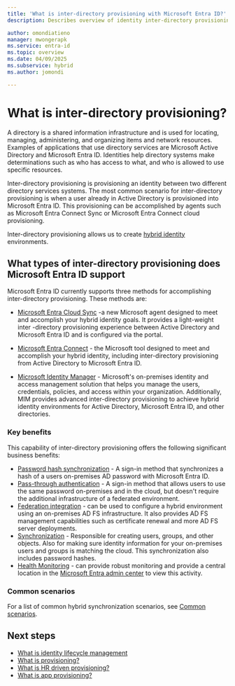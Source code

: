 ```yaml
---
title: 'What is inter-directory provisioning with Microsoft Entra ID?'
description: Describes overview of identity inter-directory provisioning.

author: omondiatieno
manager: mwongerapk
ms.service: entra-id
ms.topic: overview
ms.date: 04/09/2025
ms.subservice: hybrid
ms.author: jomondi

---
```


# What is inter-directory provisioning?

A directory is a shared information infrastructure and is used for locating, managing, administering, and organizing items and network resources. Examples of applications that use directory services are Microsoft Active Directory and Microsoft Entra ID. Identities help directory systems make determinations such as who has access to what, and who is allowed to use specific resources.

Inter-directory provisioning is provisioning an identity between two different directory services systems. The most common scenario for inter-directory provisioning is when a user already in Active Directory is provisioned into Microsoft Entra ID. This provisioning can be accomplished by agents such as Microsoft Entra Connect Sync or Microsoft Entra Connect cloud provisioning.

Inter-directory provisioning allows us to create [hybrid identity](whatis-hybrid-identity.md) environments.

<a name='what-types-of-inter-directory-provisioning-does-azure-ad-support'></a>

## What types of inter-directory provisioning does Microsoft Entra ID support

Microsoft Entra ID currently supports three methods for accomplishing inter-directory provisioning. These methods are:

- [Microsoft Entra Cloud Sync](./cloud-sync/what-is-cloud-sync.md) -a new Microsoft agent designed to meet and accomplish your hybrid identity goals. It provides a light-weight inter -directory provisioning experience between Active Directory and Microsoft Entra ID and is configured via the portal.

- [Microsoft Entra Connect](./connect/whatis-azure-ad-connect.md) - the Microsoft tool designed to meet and accomplish your hybrid identity, including inter-directory provisioning from Active Directory to Microsoft Entra ID.

- [Microsoft Identity Manager](/microsoft-identity-manager/microsoft-identity-manager-2016) - Microsoft's on-premises identity and access management solution that helps you manage the users, credentials, policies, and access within your organization. Additionally, MIM provides advanced inter-directory provisioning to achieve hybrid identity environments for Active Directory, Microsoft Entra ID, and other directories.

### Key benefits

This capability of inter-directory provisioning offers the following significant business benefits:

- [Password hash synchronization](./connect/whatis-phs.md) - A sign-in method that synchronizes a hash of a users on-premises AD password with Microsoft Entra ID.
- [Pass-through authentication](./connect/how-to-connect-pta.md) - A sign-in method that allows users to use the same password on-premises and in the cloud, but doesn't require the additional infrastructure of a federated environment.
- [Federation integration](./connect/how-to-connect-fed-whatis.md) - can be used to configure a hybrid environment using an on-premises AD FS infrastructure. It also provides AD FS management capabilities such as certificate renewal and more AD FS server deployments.
- [Synchronization](./connect/how-to-connect-sync-whatis.md) - Responsible for creating users, groups, and other objects. Also for making sure identity information for your on-premises users and groups is matching the cloud. This synchronization also includes password hashes.
- [Health Monitoring](./connect/whatis-azure-ad-connect.md) - can provide robust monitoring and provide a central location in the [Microsoft Entra admin center](https://entra.microsoft.com) to view this activity. 


### Common scenarios
For a list of common hybrid synchronization scenarios, see [Common scenarios](#common-scenarios).

## Next steps 
- [What is identity lifecycle management](~/id-governance/scenarios/govern-the-employee-lifecycle.md)
- [What is provisioning?](what-is-provisioning.md)
- [What is HR driven provisioning?](~/identity/app-provisioning/what-is-hr-driven-provisioning.md)
- [What is app provisioning?](~/identity/app-provisioning/user-provisioning.md)
